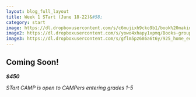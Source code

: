 ```yaml
---
layout: blog_full_layout
title: Week 1 STart (June 18-22)&#58; 
category: start
image: https://dl.dropboxusercontent.com/s/c6mujixh9cko9b1/book%20making%20class.jpg?dl=0
image2: https://dl.dropboxusercontent.com/s/yowo4xhapy1xpmq/Books-grouped-1-1.jpg?dl=0
image3: https://dl.dropboxusercontent.com/s/gflm5pz686a6t6y/925_home_eden.jpg?dl=0
---
```


## Coming Soon!

**_$450_**

*STart CAMP is open to CAMPers entering grades 1-5*
